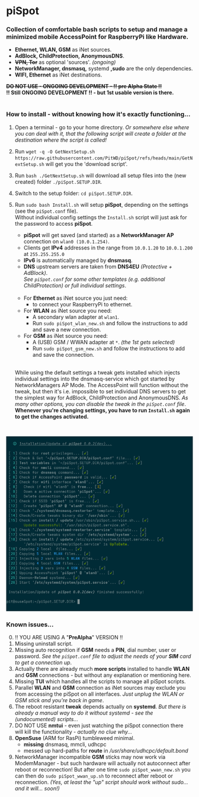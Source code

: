 # piSpot
### Collection of comfortable bash scripts to setup and manage a minimized mobile AccessPoint for RaspberryPi like Hardware.

- **Ethernet, WLAN, GSM** as iNet sources.
- **AdBlock, ChildProtection, AnonymousDNS**.
- **~~VPN, Tor~~** as optional 'sources'. *(ongoing)*
- **NetworkManager, dnsmasq,** systemd **,sudo** are the only dependencies.
- **WIFI, Ethernet** as iNet destinations.

**~~DO NOT USE - ONGOING DEVELOPMENT - !! pre Alpha State !!~~**  
**!! Still ONGOING DEVELOPMENT !! - but 1st usable version is there.**  
<br>

### How to install - without knowing how it's exactly functioning...

1. Open a terminal - go to your home directory. *Or somewhere else where you can deal with it, that the following script will create a folder at the destination where the script is called!* 
2. Run `wget -q -O GetNextSetup.sh https://raw.githubusercontent.com/PitWD/piSpot/refs/heads/main/GetNextSetup.sh` will get you the 'download script'.
3. Run `bash ./GetNextSetup.sh` will download all setup files into the (new created) folder `./piSpot.SETUP.DIR`.
4. Switch to the setup folder: `cd piSpot.SETUP.DIR`.
5. Run `sudo bash Install.sh` will setup **piSpot**, depending on the settings (see the `piSpot.conf` file).  
Without individual config settings the `Install.sh` script will just ask for the password to access **piSpot**.

    - **piSpot** will get saved (and started) as a **NetworkManager AP** connection on `wlan0 (10.0.1.254)`.
    - Clients get **IPv4** addresses in the range from `10.0.1.20` to `10.0.1.200` at `255.255.255.0`
    - **IPv6** is automatically managed by **dnsmasq**.
    - **DNS** upstream servers are taken from **DNS4EU** *(Protective + AdBlock)*.  
    *See `piSpot.conf` for some other templates (e.g. additional ChildProtection) or full individual settings*.<br><br>
    - For **Ethernet** as iNet source you just need:
      - to connect your RaspberryPi to ethernet.
    - For **WLAN** as iNet source you need:
        - A secondary wlan adapter at `wlan1`.  
        - Run `sudo piSpot_wlan_new.sh` and follow the instructions to add and save a new connection.
    - For **GSM** as iNet source you need:
        - A (USB) GSM / WWAN adapter at `*`. *(the 1st gets selected)*  
        - Run `sudo piSpot_gsm_new.sh` and follow the instructions to add and save the connection.<br><br>

    While using the default settings a tweak gets installed which injects individual settings into the dnsmasq-service which got started by NetworkManagers AP Mode. The AccessPoint will function without the tweak, but then it's i.e. impossible to set individual DNS servers to get the simplest way for AdBlock, ChildProtection and AnonymousDNS. *As many other options, you can disable the tweak in the `piSpot.conf` file*. **Whenever you're changing settings, you have to run `Install.sh` again to get the changes activated.**

<br>
<p align="center">
    <img src="./pics/install_screenshot.png" alt="Installation Screen Shot" />
</p>

### Known issues...

0. !! YOU ARE USING A "**PreAlpha**" VERSION !!
1. Missing uninstall script.
2. Missing auto recognition if **GSM** needs a **PIN**, dial number, user or password. *See the `piSpot.conf` file to adjust the needs of your **SIM** card to get a connection up*.
3. Actually there are already much **more scripts** installed to handle **WLAN** and **GSM** connections - but without any explanation or mentioning here.
4. Missing **TUI** which handles all the scripts to manage all piSpot scripts.
5. Parallel **WLAN** and **GSM** connection as iNet sources may exclude you from accessing the piSpot on all interfaces. *Just unplug the WLAN or GSM stick and you're back in game*.
6. The reboot resistant **tweak** depends actually on **systemd**. *But there is already a manual way to do it without systemd - see the (undocumented) scripts...*
7. DO NOT USE **nmtui** - even just watching the piSpot connection there will kill the functionality - *actually no clue why...*
8. **OpenSuse** (ARM for RasPi) tumbleweed minimal.
    - **missing** dnsmasq, mmcli, udhcpc
    - messed up hard-paths for **route** in */usr/share/udhcpc/default.bond*
9. NetworkManager incompatible **GSM** sticks may now work via ModemManager - but such hardware will actually not autoconnect after reboot or reconnection!
But after one time `sudo piSpot_wwan_new.sh` you can then do `sudo piSpot_wwan_up.sh` to reconnect after reboot or reconnection. *(Yes, at least the "up" script should work without sudo... and it will... soon!)*
